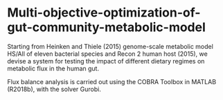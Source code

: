 # Multi-objective-optimization-of-gut-community-metabolic-model
Starting from Heinken and Thiele (2015) genome-scale metabolic model HS/All of eleven bacterial species and Recon 2 human host (2015), we devise a system for testing the impact of different dietary regimes on metabolic flux in the human gut. 

Flux balance analysis is carried out using the COBRA Toolbox in MATLAB (R2018b), with the solver Gurobi.
